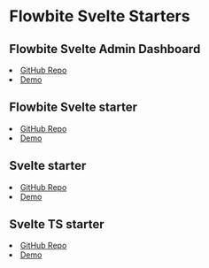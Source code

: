 # Flowbite Svelte Starters

## Flowbite Svelte Admin Dashboard

<List tag="ul" class="space-y-1 my-4">
  <Li><A href="https://github.com/themesberg/flowbite-svelte-admin-dashboard">GitHub Repo</A></Li>
  <Li><A href="https://flowbite-svelte-admin-dashboard.vercel.app/">Demo</A></Li>
</List>

## Flowbite Svelte starter

<List tag="ul" class="space-y-1 my-4">
  <Li><A href="https://github.com/shinokada/flowbite-svelte-starter">GitHub Repo</A></Li>
  <Li><A href="https://flowbite-svelte-starter.vercel.app/">Demo</A></Li>
</List>

## Svelte starter

<List tag="ul" class="space-y-1 my-4">
  <Li><A href="https://github.com/shinokada/svelte-starter">GitHub Repo</A></Li>
  <Li><A href="https://shinokada.github.io/svelte-starter/">Demo</A></Li>
</List>

## Svelte TS starter

<List tag="ul" class="space-y-1 my-4">
  <Li><A href="https://github.com/shinokada/svelte-ts-starter">GitHub Repo</A></Li>
  <Li><A href="https://shinokada.github.io/svelte-ts-starter/">Demo</A></Li>
</List>
